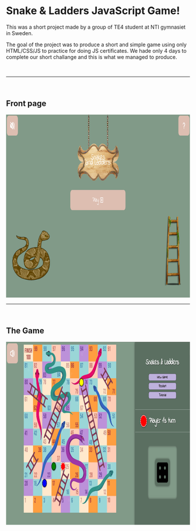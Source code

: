 # Snake & Ladders JavaScript Game!

This was a short project made by a group of TE4 student at NTI gymnasiet in Sweden.  

The goal of the project was to produce a short and simple game using only HTML/CSS/JS to practice for doing JS certificates. We hade only 4 days to complete our short challange and this is what we managed to produce.

<br>

- - - 
<br>

## Front page

<img src="img/s&k-index.png" alt="My Image" width="870px" height="500px">

<br>

- - -
<br>

## The Game

<img src="img/s&k-game.png" alt="My Image" width="870px" height="500px">

